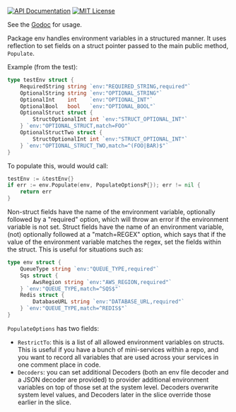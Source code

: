 [![API Documentation](http://img.shields.io/badge/api-Godoc-blue.svg?style=flat-square)](https://godoc.org/github.com/peter-edge/go-env)
[![MIT License](http://img.shields.io/badge/license-MIT-blue.svg?style=flat-square)](https://github.com/peter-edge/go-env/blob/master/LICENSE)

See the [Godoc](https://godoc.org/github.com/peter-edge/go-env) for usage.

Package env handles environment variables in a structured manner. It uses reflection
to set fields on a struct pointer passed to the main public method, `Populate`.

Example (from the test):

```go
type testEnv struct {
	RequiredString string `env:"REQUIRED_STRING,required"`
	OptionalString string `env:"OPTIONAL_STRING"`
	OptionalInt    int    `env:"OPTIONAL_INT"`
	OptionalBool   bool   `env:"OPTIONAL_BOOL"`
	OptionalStruct struct {
		StructOptionalInt int `env:"STRUCT_OPTIONAL_INT"`
	} `env:"OPTIONAL_STRUCT,match=FOO"`
	OptionalStructTwo struct {
		StructOptionalInt int `env:"STRUCT_OPTIONAL_INT"`
	} `env:"OPTIONAL_STRUCT_TWO,match=^(FOO|BAR)$"`
}
```

To populate this, would would call:

```go
testEnv := &testEnv{}
if err := env.Populate(env, PopulateOptionsP{}); err != nil {
	return err
}
```

Non-struct fields have the name of the environment variable, optionally followed
by a "required" option, which will throw an error if the environment variable is
not set. Struct fields have the name of an environment variable, (not) optionally
followed at a "match=REGEX" option, which says that if the value of the environment
variable matches the regex, set the fields within the struct. This is useful for
situations such as:

```go
type env struct {
	QueueType string `env:"QUEUE_TYPE,required"`
	Sqs struct {
		AwsRegion string `env:"AWS_REGION,required"`
	} `env:"QUEUE_TYPE,match=^SQS$"`
	Redis struct {
		DatabaseURL string `env:"DATABASE_URL,required"`
	} `env:"QUEUE_TYPE,match=^REDIS$"`
}
```

`PopulateOptions` has two fields:

* `RestrictTo`: this is a list of all allowed environment variables on structs. This is
useful if you have a bunch of mini-services within a repo, and you want to record all
variables that are used across your services in one comment place in code.
* `Decoders`: you can set additional Decoders (both an env file decoder and a JSON decoder
are provided) to provider additional environment variables on top of those set at the system
level. Decoders overwrite system level values, and Decoders later in the slice override those
earlier in the slice.
